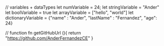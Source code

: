 // variables + dataTypes
let numVariable = 24;
let stringVariable = "Ander"
let boolVariable = true
let arrayVariable = ["hello", "world"]
let dictionaryVariable = {"name" : "Ander", "lastName" : "Fernandez", "age": 24}


// function
fn getGitHubUrl (){
  return "https://github.com/AnderFernandezCE"
}